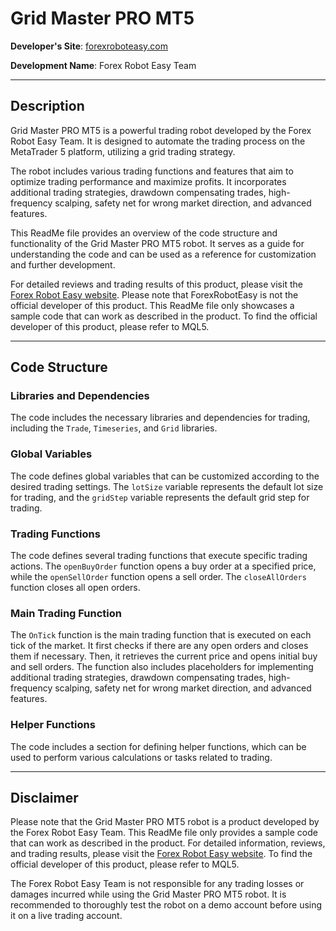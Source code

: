 # Grid Master PRO MT5

**Developer's Site**: [forexroboteasy.com](https://forexroboteasy.com)

**Development Name**: Forex Robot Easy Team

---

## Description

Grid Master PRO MT5 is a powerful trading robot developed by the Forex Robot Easy Team. It is designed to automate the trading process on the MetaTrader 5 platform, utilizing a grid trading strategy.

The robot includes various trading functions and features that aim to optimize trading performance and maximize profits. It incorporates additional trading strategies, drawdown compensating trades, high-frequency scalping, safety net for wrong market direction, and advanced features.

This ReadMe file provides an overview of the code structure and functionality of the Grid Master PRO MT5 robot. It serves as a guide for understanding the code and can be used as a reference for customization and further development.

For detailed reviews and trading results of this product, please visit the [Forex Robot Easy website](https://forexroboteasy.com/forex-robot-review/grid-master-pro-mt5-review-get-omega-trend-ea-as-a-gift-with-limited-time-offer/). Please note that ForexRobotEasy is not the official developer of this product. This ReadMe file only showcases a sample code that can work as described in the product. To find the official developer of this product, please refer to MQL5.

---

## Code Structure

### Libraries and Dependencies

The code includes the necessary libraries and dependencies for trading, including the `Trade`, `Timeseries`, and `Grid` libraries.

### Global Variables

The code defines global variables that can be customized according to the desired trading settings. The `lotSize` variable represents the default lot size for trading, and the `gridStep` variable represents the default grid step for trading.

### Trading Functions

The code defines several trading functions that execute specific trading actions. The `openBuyOrder` function opens a buy order at a specified price, while the `openSellOrder` function opens a sell order. The `closeAllOrders` function closes all open orders.

### Main Trading Function

The `OnTick` function is the main trading function that is executed on each tick of the market. It first checks if there are any open orders and closes them if necessary. Then, it retrieves the current price and opens initial buy and sell orders. The function also includes placeholders for implementing additional trading strategies, drawdown compensating trades, high-frequency scalping, safety net for wrong market direction, and advanced features.

### Helper Functions

The code includes a section for defining helper functions, which can be used to perform various calculations or tasks related to trading.

---

## Disclaimer

Please note that the Grid Master PRO MT5 robot is a product developed by the Forex Robot Easy Team. This ReadMe file only provides a sample code that can work as described in the product. For detailed information, reviews, and trading results, please visit the [Forex Robot Easy website](https://forexroboteasy.com/forex-robot-review/grid-master-pro-mt5-review-get-omega-trend-ea-as-a-gift-with-limited-time-offer/). To find the official developer of this product, please refer to MQL5.

The Forex Robot Easy Team is not responsible for any trading losses or damages incurred while using the Grid Master PRO MT5 robot. It is recommended to thoroughly test the robot on a demo account before using it on a live trading account.
